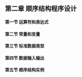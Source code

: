 ## 第二章 顺序结构程序设计

#### 第一节 运算符和表达式


#### 第二节 常量和变量


#### 第三节 标准数据类型


#### 第四节 数据输入输出


#### 第五节 顺序结构实例
